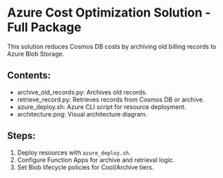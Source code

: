 # Azure Cost Optimization Solution - Full Package

This solution reduces Cosmos DB costs by archiving old billing records to Azure Blob Storage.

## Contents:
- archive_old_records.py: Archives old records.
- retrieve_record.py: Retrieves records from Cosmos DB or archive.
- azure_deploy.sh: Azure CLI script for resource deployment.
- architecture.png: Visual architecture diagram.

## Steps:
1. Deploy resources with `azure_deploy.sh`.
2. Configure Function Apps for archive and retrieval logic.
3. Set Blob lifecycle policies for Cool/Archive tiers.

